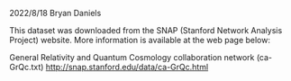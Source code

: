 2022/8/18 
Bryan Daniels

This dataset was downloaded from the SNAP (Stanford Network Analysis Project) website.  More information is available at the web page below:

General Relativity and Quantum Cosmology collaboration network (ca-GrQc.txt)
http://snap.stanford.edu/data/ca-GrQc.html